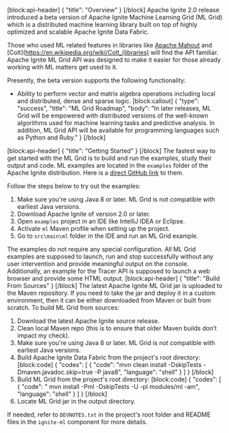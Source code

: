 [block:api-header]
{
  "title": "Overview"
}
[/block]
Apache Ignite 2.0 release introduced a beta version of Apache Ignite Machine Learning Grid (ML Grid) which is a distributed machine learning library built on top of highly optimized and scalable Apache Ignite Data Fabric.

Those who used ML related features in libraries like [Apache Mahout](http://mahout.apache.org) and [Colt](https://en.wikipedia.org/wiki/Colt_(libraries) will find the API familiar. Apache Ignite ML Grid API was designed to make it easier for those already working with ML matters get used to it.

Presently, the beta version supports the following functionality:
*  Ability to perform vector and matrix algebra operations including local and distributed, dense and sparse logic.
[block:callout]
{
  "type": "success",
  "title": "ML Grid Roadmap",
  "body": "In later releases, ML Grid will be empowered with distributed versions of the well-known algorithms used for machine learning tasks and predictive analysis. In addition, ML Grid API will be available for programming languages such as Python and Ruby."
}
[/block]

[block:api-header]
{
  "title": "Getting Started"
}
[/block]
The fastest way to get started with the ML Grid is to build and run the examples, study their output and code. ML examples are located in the `examples` folder of the Apache Ignite distribution. Here is a [direct GitHub link](https://github.com/apache/ignite/tree/master/examples/src/main/ml/org/apache/ignite/examples/ml/math) to them.

Follow the steps below to try out the examples:
1. Make sure you're using Java 8 or later. ML Grid is not compatible with earliest Java versions.
2. Download Apache Ignite of version 2.0 or later.
3. Open `examples` project in an IDE like IntelliJ IDEA or Eclipse.
4. Activate `ml` Maven profile when setting up the project.
5. Go to `src\main\ml` folder in the IDE and run an ML Grid example.
 
The examples do not require any special configuration. All ML Grid examples are supposed to launch, run and stop successfully without any user intervention and provide meaningful output on the console. Additionally, an example for the Tracer API is supposed to launch a web browser and provide some HTML output.
[block:api-header]
{
  "title": "Build From Sources"
}
[/block]
The latest Apache Ignite ML Grid jar is uploaded to the Maven repository. If you need to take the jar and deploy it in a custom environment, then it can be either downloaded from Maven or built from scratch. To build ML Grid from sources:
1. Download the latest Apache Ignite source release.
2. Clean local Maven repo (this is to ensure that older Maven builds don’t impact my check).
3. Make sure you're using Java 8 or later. ML Grid is not compatible with earliest Java versions.
4. Build Apache Ignite Data Fabric from the project's root directory:
[block:code]
{
  "codes": [
    {
      "code": "mvn clean install -DskipTests -Dmaven.javadoc.skip=true -P java8",
      "language": "shell"
    }
  ]
}
[/block]
5. Build ML Grid from the project's root directory:
[block:code]
{
  "codes": [
    {
      "code": "  mvn install -Pml -DskipTests -U -pl modules/ml -am",
      "language": "shell"
    }
  ]
}
[/block]
6. Locate ML Grid jar in the output directory.

If needed, refer to `DEVNOTES.txt` in the project's root folder and README files in the `ignite-ml` component for more details.